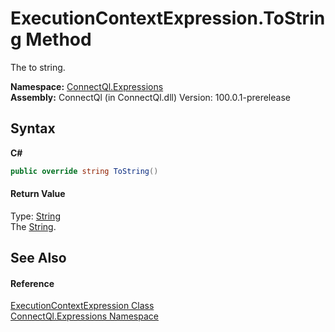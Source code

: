 # ExecutionContextExpression.ToString Method 
 

The to string.

**Namespace:**&nbsp;<a href="N_ConnectQl_Expressions">ConnectQl.Expressions</a><br />**Assembly:**&nbsp;ConnectQl (in ConnectQl.dll) Version: 100.0.1-prerelease

## Syntax

**C#**<br />
``` C#
public override string ToString()
```


#### Return Value
Type: <a href="http://msdn2.microsoft.com/en-us/library/s1wwdcbf" target="_blank">String</a><br />The <a href="http://msdn2.microsoft.com/en-us/library/s1wwdcbf" target="_blank">String</a>.

## See Also


#### Reference
<a href="T_ConnectQl_Expressions_ExecutionContextExpression">ExecutionContextExpression Class</a><br /><a href="N_ConnectQl_Expressions">ConnectQl.Expressions Namespace</a><br />